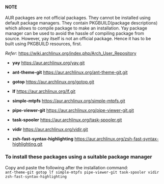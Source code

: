 #### NOTE
AUR packages are not official packages. They cannot be installed using default package managers.
They contain PKGBUILD(package descriptions) which allows to compile package to make an installation.
Yay package manager can be used to avoid the hassle of compiling package from source.
However, yay itself is not an official package. Hence it has to be built using PKGBUILD resources, first.

*Refer*: https://wiki.archlinux.org/index.php/Arch_User_Repository



- **yay**
https://aur.archlinux.org/yay.git

- **ant-theme-git**
https://aur.archlinux.org/ant-theme-git.git

- **gotop**
https://aur.archlinux.org/gotop.git

- **lf**
https://aur.archlinux.org/lf.git

- **simple-mtpfs**
https://aur.archlinux.org/simple-mtpfs.git

- **pipe-viewer-git**
https://aur.archlinux.org/pipe-viewer-git.git

- **task-spooler**
https://aur.archlinux.org/task-spooler.git

- **vidir**
https://aur.archlinux.org/vidir.git

- **zsh-fast-syntax-highlighting**
https://aur.archlinux.org/zsh-fast-syntax-highlighting.git


### To install these packages using a suitable package manager
Copy and paste the following after the installation command:   
```ant-theme-git gotop lf simple-mtpfs pipe-viewer-git task-spooler vidir zsh-fast-syntax-highlighting```

